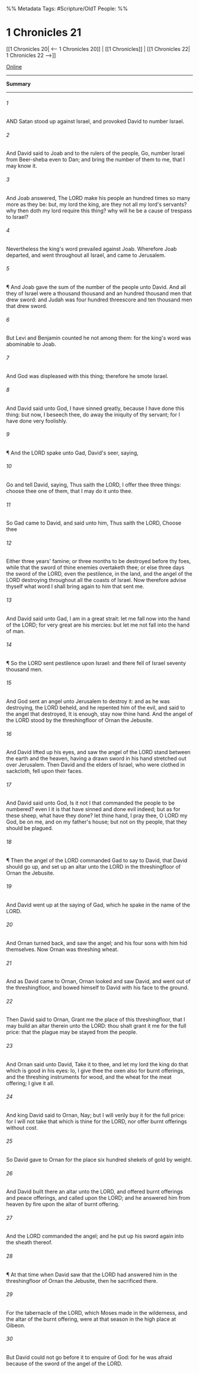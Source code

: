 

%% Metadata
Tags: #Scripture/OldT
People: 
%%
# 1 Chronicles 21
[[1 Chronicles 20| <-- 1 Chronicles 20]] | [[1 Chronicles]] | [[1 Chronicles 22| 1 Chronicles 22 -->]]

[Online](https://churchofjesuschrist.org/study/scriptures/ot/1-chr/21?lang=eng)

---
__Summary__



---

###### 1
AND Satan stood up against Israel, and provoked David to number Israel.
###### 2
And David said to Joab and to the rulers of the people, Go, number Israel from Beer-sheba even to Dan; and bring the number of them to me, that I may know it.
###### 3
And Joab answered, The LORD make his people an hundred times so many more as they be: but, my lord the king, are they not all my lord's servants?  why then doth my lord require this thing?  why will he be a cause of trespass to Israel?
###### 4
Nevertheless the king's word prevailed against Joab. Wherefore Joab departed, and went throughout all Israel, and came to Jerusalem.
###### 5
¶ And Joab gave the sum of the number of the people unto David. And all they of Israel were a thousand thousand and an hundred thousand men that drew sword: and Judah was four hundred threescore and ten thousand men that drew sword.
###### 6
But Levi and Benjamin counted he not among them: for the king's word was abominable to Joab.
###### 7
And God was displeased with this thing; therefore he smote Israel.
###### 8
And David said unto God, I have sinned greatly, because I have done this thing: but now, I beseech thee, do away the iniquity of thy servant; for I have done very foolishly.
###### 9
¶ And the LORD spake unto Gad, David's seer, saying,
###### 10
Go and tell David, saying, Thus saith the LORD, I offer thee three things: choose thee one of them, that I may do it unto thee.
###### 11
So Gad came to David, and said unto him, Thus saith the LORD, Choose thee
###### 12
Either three years' famine; or three months to be destroyed before thy foes, while that the sword of thine enemies overtaketh thee; or else three days the sword of the LORD, even the pestilence, in the land, and the angel of the LORD destroying throughout all the coasts of Israel.  Now therefore advise thyself what word I shall bring again to him that sent me.
###### 13
And David said unto Gad, I am in a great strait: let me fall now into the hand of the LORD; for very great are his mercies: but let me not fall into the hand of man.
###### 14
¶ So the LORD sent pestilence upon Israel: and there fell of Israel seventy thousand men.
###### 15
And God sent an angel unto Jerusalem to destroy it: and as he was destroying, the LORD beheld, and he repented him of the evil, and said to the angel that destroyed, It is enough, stay now thine hand.  And the angel of the LORD stood by the threshingfloor of Ornan the Jebusite.
###### 16
And David lifted up his eyes, and saw the angel of the LORD stand between the earth and the heaven, having a drawn sword in his hand stretched out over Jerusalem.  Then David and the elders of Israel, who were clothed in sackcloth, fell upon their faces.
###### 17
And David said unto God, Is it not I that commanded the people to be numbered?  even I it is that have sinned and done evil indeed; but as for these sheep, what have they done?  let thine hand, I pray thee, O LORD my God, be on me, and on my father's house; but not on thy people, that they should be plagued.
###### 18
¶ Then the angel of the LORD commanded Gad to say to David, that David should go up, and set up an altar unto the LORD in the threshingfloor of Ornan the Jebusite.
###### 19
And David went up at the saying of Gad, which he spake in the name of the LORD.
###### 20
And Ornan turned back, and saw the angel; and his four sons with him hid themselves.  Now Ornan was threshing wheat.
###### 21
And as David came to Ornan, Ornan looked and saw David, and went out of the threshingfloor, and bowed himself to David with his face to the ground.
###### 22
Then David said to Ornan, Grant me the place of this threshingfloor, that I may build an altar therein unto the LORD: thou shalt grant it me for the full price: that the plague may be stayed from the people.
###### 23
And Ornan said unto David, Take it to thee, and let my lord the king do that which is good in his eyes: lo, I give thee the oxen also for burnt offerings, and the threshing instruments for wood, and the wheat for the meat offering; I give it all.
###### 24
And king David said to Ornan, Nay; but I will verily buy it for the full price: for I will not take that which is thine for the LORD, nor offer burnt offerings without cost.
###### 25
So David gave to Ornan for the place six hundred shekels of gold by weight.
###### 26
And David built there an altar unto the LORD, and offered burnt offerings and peace offerings, and called upon the LORD; and he answered him from heaven by fire upon the altar of burnt offering.
###### 27
And the LORD commanded the angel; and he put up his sword again into the sheath thereof.
###### 28
¶ At that time when David saw that the LORD had answered him in the threshingfloor of Ornan the Jebusite, then he sacrificed there.
###### 29
For the tabernacle of the LORD, which Moses made in the wilderness, and the altar of the burnt offering, were at that season in the high place at Gibeon.
###### 30
But David could not go before it to enquire of God: for he was afraid because of the sword of the angel of the LORD.



